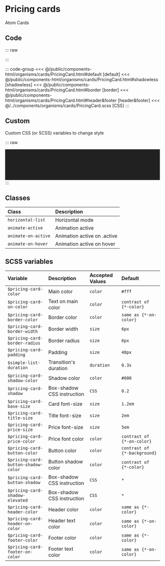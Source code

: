 # Pricing cards
<Badge type="tip">Atom</Badge> <Badge type="info">Cards</Badge>

## Code

::: raw
<div class="dev-section with-restrictions">
    <!--@include: ../../public/components-html/organisms/cards/PricingCard.html -->
</div>
:::

::: code-group
<<< @/public/components-html/organisms/cards/PricingCard.html#default [default]
<<< @/public/components-html/organisms/cards/PricingCard.html#shadowless [shadowless]
<<< @/public/components-html/organisms/cards/PricingCard.html#border [border]
<<< @/public/components-html/organisms/cards/PricingCard.html#header&footer [header&footer]
<<< @/../components/organisms/cards/PricingCard.scss [CSS]
:::

## Custom
Custom CSS (or SCSS) variables to change style

::: raw
<div class="dev-section with-restrictions" style="background: #212121; padding: 50px; background-image: url(https://www.virtual-room.com/app/themes/virtual-room/build/images/bg-pattern.jpg);">
    <!--@include: ../../public/components-html/organisms/cards/PricingCard-alternate.html -->
</div>
:::

## Classes

| Class               | Description                 |
|:--------------------|:----------------------------|
| `horizontal-list`   | Horizontal mode             |
| `animate-active`    | Animation active            |
| `animate-on-active` | Animation active on .active |
| `animate-on-hover`  | Animation active on hover   |

## SCSS variables

| Variable                            | Description                | Accepted Values | Default                      |
|:------------------------------------|:---------------------------|:----------------|:-----------------------------|
| `$pricing-card-color`               | Main color                 | `color`         | `#fff`                       |
| `$pricing-card-on-color`            | Text on main color         | `color`         | `contrast of {*-color}`      |
| `$pricing-card-border-color`        | Border color               | `color`         | `same as {*-on-color}`       |
| `$pricing-card-border-width`        | Border width               | `size`          | `6px`                        |
| `$pricing-card-border-radius`       | Border radius              | `size`          | `6px`                        |
| `$pricing-card-padding`             | Padding                    | `size`          | `48px`                       |
| `$simple-list-duration`             | Transition's duration      | `duration`      | `0.3s`                       |
| `$pricing-card-shadow-color`        | Shadow color               | `color`         | `#000`                       |
| `$pricing-card-shadow`              | Box-shadow CSS instruction | `CSS`           | `0.2`                        |
| `$pricing-card-base-size`           | Card font-size             | `size`          | `1.2em`                      |
| `$pricing-card-title-size`          | Title font-size            | `size`          | `2em`                        |
| `$pricing-card-price-size`          | Price font-size            | `size`          | `5em`                        |
| `$pricing-card-price-color`         | Price font color           | `color`         | `contrast of {*-on-color}`   |
| `$pricing-card-button-color`        | Button color               | `color`         | `contrast of {*-background}` |
| `$pricing-card-button-shadow-color` | Button shadow color        | `color`         | `contrast of {*-color}`      |
| `$pricing-card-button-shadow`       | Box-shadow CSS instruction | `CSS`           | `*`                          |
| `$pricing-card-shadow-elevated`     | Box-shadow CSS instruction | `CSS`           | `*`                          |
| `$pricing-card-header-color`        | Header color               | `color`         | `same as {*-color}`          |
| `$pricing-card-header-on-color`     | Header text color          | `color`         | `same as {*-on-color}`       |
| `$pricing-card-footer-color`        | Footer color               | `color`         | `same as {*-color}`          |
| `$pricing-card-footer-on-color`     | Footer text color          | `color`         | `same as {*-on-color}`       |

<style lang="scss">
@import "docs/theme.scss";

$pricing-card-on-color: $primary-color; 
$pricing-card-price-color: $secondary-color; 
$pricing-card-button-color: #fff;


@import "components/organisms/cards/PricingCard.scss";


// alternate test in the same page trick
$scss-library-prefix: "alternate-";
$pricing-card-color: transparent; 
$pricing-card-price-color: $secondary-color;
$pricing-card-button-background: transparent;

$pricing-card-footer-color: #fff;
$pricing-card-footer-on-color: rgba($primary-color, 0.2);
$pricing-card-header-color: #fff;
$pricing-card-header-on-color: rgba($primary-color, 0.2);

$pricing-card-shadow-color: $primary-color;
$pricing-card-button-shadow-color: $primary-color;
// re-calc
$pricing-card-shadow:
        0 2px 4px -1px rgba($pricing-card-shadow-color, .2),
        0 4px 5px 0 rgba($pricing-card-shadow-color, .14),
        0 1px 10px 0 rgba($pricing-card-shadow-color, .12);
$pricing-card-shadow-elevated:
        0px 11px 15px -7px rgba($pricing-card-shadow-color, 0.2),
        0px 24px 38px 3px rgba($pricing-card-shadow-color, 0.14),
        0px 9px 46px 8px rgba($pricing-card-shadow-color, 0.12);
$pricing-card-button-shadow:
        0 2px 4px -1px rgba($pricing-card-button-shadow-color, .2),
        0 4px 5px 0 rgba($pricing-card-button-shadow-color, .14),
        0 1px 10px 0 rgba($pricing-card-button-shadow-color, .12);

@import "components/organisms/cards/PricingCard.scss";
</style>
